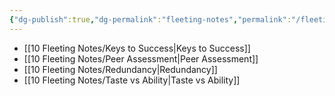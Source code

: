 ```yaml
---
{"dg-publish":true,"dg-permalink":"fleeting-notes","permalink":"/fleeting-notes/","title":"Fleeting Notes","created":"2024-09-14","updated":"2024-09-14"}
---
```





- [[10 Fleeting Notes/Keys to Success\|Keys to Success]]
- [[10 Fleeting Notes/Peer Assessment\|Peer Assessment]]
- [[10 Fleeting Notes/Redundancy\|Redundancy]]
- [[10 Fleeting Notes/Taste vs Ability\|Taste vs Ability]]


